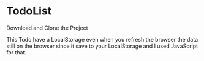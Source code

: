 # TodoList

Download and Clone the Project

This Todo have a LocalStorage even when you refresh the browser the data still on the browser since it save to your LocalStorage and I used JavaScript for that.
